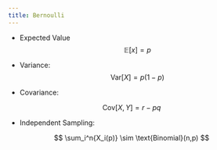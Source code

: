 ```yaml
---
title: Bernoulli
---
```

* Expected Value
$$
\mathbb E[x] = p
$$

* Variance:
$$ \text{Var}[X] = p(1-p) $$

* Covariance:

$$ \text{Cov}[X,Y] = r-pq $$

* Independent Sampling:

$$ \sum_i^n{X_i(p)} \sim \text{Binomial}(n,p) $$